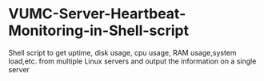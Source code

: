 VUMC-Server-Heartbeat-Monitoring-in-Shell-script
==========================================

 Shell script to get uptime, disk usage, cpu usage, RAM usage,system load,etc. from multiple Linux servers and output the information on a single server
